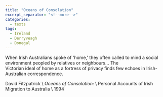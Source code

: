 ```yaml
---
title: "Oceans of Consolation"
excerpt_separator: "<!--more-->"
categories:
  - texts
tags:
  - Ireland
  - Derryveagh
  - Donegal
---
```

When Irish Australians spoke of 'home,' they often called to mind a social environment peopled by relatives or neighbours... The  
Victorian ideal of home as a fortress of privacy finds few echoes in Irish-Australian correspondence.  
<!--more-->
David Fitzpatrick      \\
_Oceans of Consolation:_      \\
Personal Accounts of Irish Migration to Australia      \\
1994

